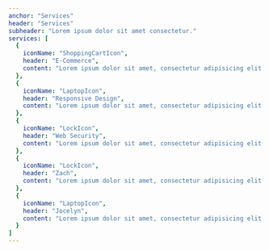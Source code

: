 ```yaml
---
anchor: "Services"
header: "Services"
subheader: "Lorem ipsum dolor sit amet consectetur."
services: [
  {
    iconName: "ShoppingCartIcon",
    header: "E-Commerce",
    content: "Lorem ipsum dolor sit amet, consectetur adipisicing elit. Minima maxime quam architecto quo inventore harum ex magni, dicta impedit."
  },
  {
    iconName: "LaptopIcon",
    header: "Responsive Design",
    content: "Lorem ipsum dolor sit amet, consectetur adipisicing elit. Minima maxime quam architecto quo inventore harum ex magni, dicta impedit."
  },
  {
    iconName: "LockIcon",
    header: "Web Security",
    content: "Lorem ipsum dolor sit amet, consectetur adipisicing elit. Minima maxime quam architecto quo inventore harum ex magni, dicta impedit."
  },
  {
    iconName: "LockIcon",
    header: "Zach",
    content: "Lorem ipsum dolor sit amet, consectetur adipisicing elit. Minima maxime quam architecto quo inventore harum ex magni, dicta impedit."
  },
  {
    iconName: "LaptopIcon",
    header: "Jocelyn",
    content: "Lorem ipsum dolor sit amet, consectetur adipisicing elit. Minima maxime quam architecto quo inventore harum ex magni, dicta impedit."
  }
]
---
```

